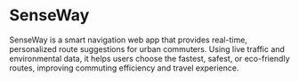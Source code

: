 # SenseWay
SenseWay is a smart navigation web app that provides real-time, personalized route suggestions for urban commuters. Using live traffic and environmental data, it helps users choose the fastest, safest, or eco-friendly routes, improving commuting efficiency and travel experience.
